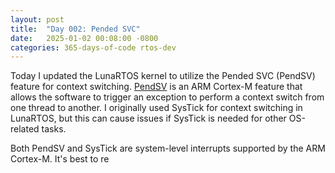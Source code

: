 ```yaml
---
layout: post
title:  "Day 002: Pended SVC"
date:   2025-01-02 00:08:00 -0800
categories: 365-days-of-code rtos-dev
---
```

Today I updated the LunaRTOS kernel to utilize the Pended SVC (PendSV) feature for context switching. [PendSV](https://developer.arm.com/documentation/107706/latest/System-exceptions/Pended-SVC---PendSV) is an ARM Cortex-M feature that allows the software to trigger an exception to perform a context switch from one thread to another. I originally used SysTick for context switching in LunaRTOS, but this can cause issues if SysTick is needed for other OS-related tasks.
 
Both PendSV and SysTick are system-level interrupts supported by the ARM Cortex-M. It's best to re